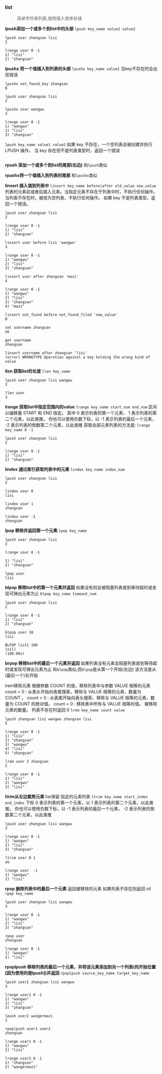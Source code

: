 ### list
> 简单字符串列表,按照插入顺序存储

**lpush添加一个或多个到list中的头部**
`lpush key_name value1 value2`
```redis
lpush user zhangsan lisi
2

lrange user 0 -1
1) "lisi"
2) "zhangsan"

```
**lpushx 将一个值插入到列表的头部**
`lpushx key_name value1`
当key不存在时会出现错误
```redis
lpushx not_found_key zhangsan
0

lpush user zhangsan lisi
2

lpushx user wangwu
3

lrange user 0 -1
1) "wangwu"
2) "lisi"
3) "zhangsan"

```
`lpush key_name value1 value2`
如果 key 不存在，一个空列表会被创建并执行 LPUSH 操作。 当 key 存在但不是列表类型时，返回一个错误
```redis

```

**rpush 添加一个或多个到list的尾部(右边)**
和`lpush`类似

**rpushx将一个值插入到列表的尾部**
和`lpushx`类似

**linsert 插入值到列表中**
`linsert key_name before|after old_value new_value`
列表的元素前或者后插入元素。当指定元素不存在于列表中时，不执行任何操作。
当列表不存在时，被视为空列表，不执行任何操作。
如果 key 不是列表类型，返回一个错误。

```redis
lpush user zhangsan lisi
2

lrange user 0 -1
1) "lisi"
2) "zhangsan"

linsert user before lisi 'wangwu'
3

lrange user 0 -1
1) "wangwu"
2) "lisi"
3) "zhangsan"

linsert user after zhangsan 'mazi'
4

lrange user 0 -1
1) "wangwu"
2) "lisi"
3) "zhangsan"
4) "mazi"

linsert not_found before not_found_filed 'new_value'
0

set username zhangsan
ok

get username
zhangsan

linsert username after zhangsan 'lisi'
(error) WRONGTYPE Operation against a key holding the wrong kind of value

```

**llen 获取list的长度**
`llen key_name`
```redis
lpush user zhangsan lisi wangwu
3

llen user
3

```


**lrange 获取list中指定范围内的value**
`lrange key_name start_num end_num`
区间以偏移量 START 和 END 指定。 其中 0 表示列表的第一个元素， 1 表示列表的第二个元素，以此类推。 你也可以使用负数下标，以 -1 表示列表的最后一个元素， -2 表示列表的倒数第二个元素，以此类推
获取全部元素列表的方法是:
`lrange key_name 0 -1`

```redis
lpush user zhangsan lisi
2

lrange user 0 -1
1) "lisi"
2) "zhangsan"
```

**lindex 通过索引获取列表中的元素**
`lindex key_name index_num`
```redis
lpush user zhangsan lisi
2

lindex user 0
lisi

lindex user 1
zhangsan

lindex user -1
zhangsan

```

**lpop 移除并返回第一个元素**
`lpop key_name`
```redis
lpush user zhangsan lisi
2

lrange user 0 -1

1) "lisi"
2) "zhangsan"

lpop user
lisi

```

**blpop 移除list中的第一个元素并返回**
如果没有则会被阻塞列表直到等待超时或发现可弹出元素为止
`blpop key_name timeout_num`
```redis
lpush user zhangsan lisi
2

lrange user 0 -1
1) "lisi"
2) "zhangsan"

blpop user 10
lisi

BLPOP list1 100
(nil)
(100.06s)
```

**brpop 移除list中的最后一个元素并返回**
如果列表没有元素会阻塞列表直到等待超时或发现可弹出元素为止
和`blpop`类似,但`blpop`是从第一个开始(左边) 该方法是从(最后一个)右开始

lrem移除元素
根据参数 COUNT 的值，移除列表中与参数 VALUE 相等的元素
count > 0 : 从表头开始向表尾搜索，移除与 VALUE 相等的元素，数量为 COUNT 。
count < 0 : 从表尾开始向表头搜索，移除与 VALUE 相等的元素，数量为 COUNT 的绝对值。
count = 0 : 移除表中所有与 VALUE 相等的值。
被移除元素的数量。 列表不存在时返回 0
`lrem key_name count value`
```redis
lpush zhangsan lisi wangwu zhangsan lisi
5

lrange user 0 -1
1) "lisi"
2) "zhangsan"
3) "wangwu"
4) "lisi"
5) "zhangsan"

lrem user 2 zhangsan
2

lrange user 0 -1
1) "lisi"
2) "wangwu"
3) "lisi"

```

**ltrim从左边裁剪元素**
list保留 指定的元素列表
`ltrim key_name start_index end_index`
下标 0 表示列表的第一个元素，以 1 表示列表的第二个元素，以此类推。 你也可以使用负数下标，以 -1 表示列表的最后一个元素， -2 表示列表的倒数第二个元素，以此类推
```redis
lpush user zhangsan lisi wangwu
3

lrange user 0 -1
1) "wangwu"
2) "lisi"
3) "zhangsan"

ltrim user 0 1
ok

lrange user  -1
1) "wangwu"
2) "lisi"

```

**rpop 删除列表中的最后一个元素**
返回被移除的元素
如果列表不存在则返回 nil
`rpop key_name`
```redis
lpush user zhangsan lisi wangwu
3

lrange user 0 -1
1) "wangwu"
2) "lisi"
3) "zhangsan"

rpop user
zhangsan

lrange user 0 -1
1) "wangwu"
2) "lisi"
```

**rpoplpush 移除列表的最后一个元素，并将该元素添加到另一个列表(的开始位置[因为使用的是lpush])并返回**
`rpoplpush source_key_name target_key_name`
```redis
lpush user1 zhangsan lisi wangwu
3

lrange user1 0 -1
1) "wangwu"
2) "lisi"
3) "zhangsan"

lpush user2 wangermazi
1

rpoplpush user1 user2
zhangsan

lrange user1 0 -1
1) "wangwu"
2) "lisi"

lrange user2 0 -1
1) "zhangsan"
2) "wangermazi"

```
